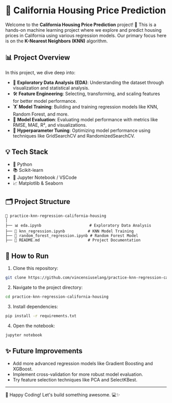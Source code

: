 # 🏡 California Housing Price Prediction

Welcome to the **California Housing Price Prediction** project! 🚀 This is a hands-on machine learning project where we explore and predict housing prices in California using various regression models. Our primary focus here is on the **K-Nearest Neighbors (KNN)** algorithm.

## 📊 Project Overview

In this project, we dive deep into:

- 🧹 **Exploratory Data Analysis (EDA)**: Understanding the dataset through visualization and statistical analysis.
- 🛠 **Feature Engineering**: Selecting, transforming, and scaling features for better model performance.
- 🏋️ **Model Training**: Building and training regression models like KNN, Random Forest, and more.
- 🎯 **Model Evaluation**: Evaluating model performance with metrics like RMSE, MAE, R², and visualizations.
- 🔧 **Hyperparameter Tuning**: Optimizing model performance using techniques like GridSearchCV and RandomizedSearchCV.

## 💡 Tech Stack

- 🐍 Python
- 📚 Scikit-learn
- 📓 Jupyter Notebook / VSCode
- 📈 Matplotlib & Seaborn

## 🗂 Project Structure

```
📂 practice-knn-regression-california-housing
│
├── 📊 eda.ipynb                     # Exploratory Data Analysis
├── 🧠 knn_regression.ipynb          # KNN Model Training
├── 🌳 random_forest_regression.ipynb # Random Forest Model
├── 📜 README.md                     # Project Documentation
```

## 🚀 How to Run

1. Clone this repository:

```bash
git clone https://github.com/vincensiuselang/practice-knn-regression-california-housing.git
```

2. Navigate to the project directory:

```bash
cd practice-knn-regression-california-housing
```

3. Install dependencies:

```bash
pip install -r requirements.txt
```

4. Open the notebook:

```bash
jupyter notebook
```

## ✨ Future Improvements

- Add more advanced regression models like Gradient Boosting and XGBoost.
- Implement cross-validation for more robust model evaluation.
- Try feature selection techniques like PCA and SelectKBest.

---

🌟 Happy Coding! Let's build something awesome. 💻✨


